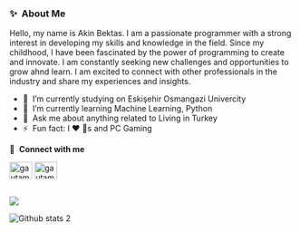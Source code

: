 ### ✨&nbsp; About Me
Hello, my name is Akin Bektas. I am a passionate programmer with a strong interest in developing my skills and knowledge in the field. Since my childhood, I have been fascinated by the power of programming to create and innovate. I am constantly seeking new challenges and opportunities to grow ahnd learn. I am excited to connect with other professionals in the industry and share my experiences and insights.

- 🔭 &nbsp;I’m currently studying on Eskişehir Osmangazi Univercity
- 🌱 &nbsp;I’m currently learning Machine Learning, Python
- 💬 &nbsp;Ask me about anything related to Living in Turkey
- ⚡ &nbsp;Fun fact: I ❤️ 🐶s and PC Gaming 


 🔗 &nbsp;**Connect with me**
<p align="left">
<a href="https://linkedin.com/in/akin-bektas" target="blank"><img align="center" src="https://raw.githubusercontent.com/rahuldkjain/github-profile-readme-generator/master/src/images/icons/Social/linked-in-alt.svg" alt="gautamkrishnar" height="30" width="40" /></a>
<a href="https://instagram.com/aknbkts_" target="blank"><img align="center" src="https://raw.githubusercontent.com/rahuldkjain/github-profile-readme-generator/master/src/images/icons/Social/instagram.svg" alt="gautamkrishnar" height="30" width="40" /></a>

<br> ![](https://github-readme-streak-stats.herokuapp.com/?user=AkinnBektas&theme=great-gatsby&hide_border=false)<br/>

![Github stats 2](https://github-readme-stats.vercel.app/api?username=AkinnBektas&show_icons=true&theme=radical)
